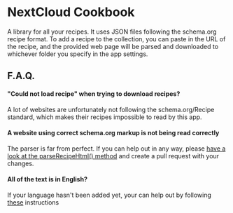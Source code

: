 # NextCloud Cookbook

A library for all your recipes. It uses JSON files following the schema.org recipe format. To add a recipe to the collection, you can paste in the URL of the recipe, and the provided web page will be parsed and downloaded to whichever folder you specify in the app settings.

## F.A.Q.

#### "Could not load recipe" when trying to download recipes?
A lot of websites are unfortunately not following the schema.org/Recipe standard, which makes their recipes impossible to read by this app.

#### A website using correct schema.org markup is not being read correctly
The parser is far from perfect. If you can help out in any way, please [have a look at the parseRecipeHtml() method](https://github.com/mrzapp/nextcloud-cookbook/blob/master/lib/Service/RecipeService.php) and create a pull request with your changes.

#### All of the text is in English?
If your language hasn't been added yet, your can help out by following [these](https://github.com/mrzapp/nextcloud-cookbook/tree/master/translationfiles) instructions
